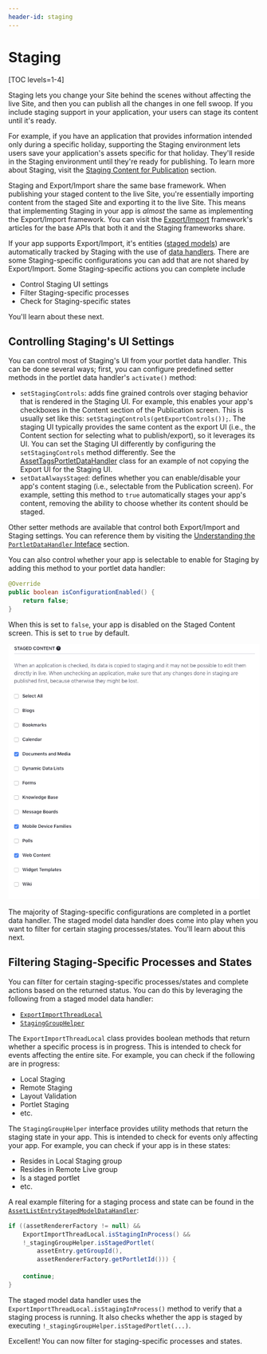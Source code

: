 ```yaml
---
header-id: staging
---
```


# Staging

[TOC levels=1-4]

Staging lets you change your Site behind the scenes without affecting the live
Site, and then you can publish all the changes in one fell swoop. If you include
staging support in your application, your users can stage its content until it's
ready.

For example, if you have an application that provides information intended only
during a specific holiday, supporting the Staging environment lets users save
your application's assets specific for that holiday. They'll reside
in the Staging environment until they're ready for publishing. To learn more
about Staging, visit the
[Staging Content for Publication](/user/-/knowledge_base/7-2/staging-content-for-publication)
section.

Staging and Export/Import share the same base framework. When publishing your
staged content to the live Site, you're essentially importing content from the
staged Site and exporting it to the live Site. This means that implementing
Staging in your app is *almost* the same as implementing the Export/Import
framework. You can visit the
[Export/Import](/developer/frameworks/-/knowledge_base/7-2/export-import)
framework's articles for the base APIs that both it and the Staging frameworks
share.

If your app supports Export/Import, it's entities
([staged models](/developer/frameworks/-/knowledge_base/7-2/developing-staged-models))
are automatically tracked by Staging with the use of
[data handlers](/developer/frameworks/-/knowledge_base/7-2/developing-data-handlers).
There are some Staging-specific configurations you can add that are not shared
by Export/Import. Some Staging-specific actions you can complete include

- Control Staging UI settings
- Filter Staging-specific processes
- Check for Staging-specific states

You'll learn about these next.

## Controlling Staging's UI Settings

You can control most of Staging's UI from your portlet data handler. This can be
done several ways; first, you can configure predefined setter methods in the
portlet data handler's `activate()` method:

- `setStagingControls`: adds fine grained controls over staging behavior that is
  rendered in the Staging UI. For example, this enables your app's checkboxes in
  the Content section of the Publication screen. This is usually set like this:
  `setStagingControls(getExportControls());`. The staging UI typically provides
  the same content as the export UI (i.e., the Content section for selecting
  what to publish/export), so it leverages its UI. You can set the Staging UI
  differently by configuring the `setStagingControls` method differently. See
  the
  [AssetTagsPortletDataHandler](https://github.com/liferay/liferay-portal/blob/7.2.0-m2/modules/apps/asset/asset-tags-service/src/main/java/com/liferay/asset/tags/internal/exportimport/data/handler/AssetTagsPortletDataHandler.java#L82-L84)
  class for an example of not copying the Export UI for the Staging UI.
- `setDataAlwaysStaged`: defines whether you can enable/disable your app's
  content staging (i.e., selectable from the Publication screen). For example,
  setting this method to `true` automatically stages your app's content,
  removing the ability to choose whether its content should be staged.

Other setter methods are available that control both Export/Import and Staging
settings. You can reference them by visiting the
[Understanding the `PortletDataHandler` Inteface](/developer/frameworks/-/knowledge_base/7-2/developing-data-handlers#understanding-the-portlet-data-handler-interface)
section.

You can also control whether your app is selectable to enable for Staging by
adding this method to your portlet data handler:

```java
@Override
public boolean isConfigurationEnabled() {
    return false;
}
```

When this is set to `false`, your app is disabled on the Staged Content screen.
This is set to `true` by default.

![Figure 1: There are many apps available to select from the Staged Content screen.](../../../images/staged-content-screen.png)

The majority of Staging-specific configurations are completed in a portlet data
handler. The staged model data handler does come into play when you want to
filter for certain staging processes/states. You'll learn about this next.

## Filtering Staging-Specific Processes and States

You can filter for certain staging-specific processes/states and complete
actions based on the returned status. You can do this by leveraging the
following from a staged model data handler:

- [`ExportImportThreadLocal`](@platform-ref@/7.2-latest/javadocs/portal-kernel/com/liferay/exportimport/kernel/lar/ExportImportThreadLocal.html)
- [`StagingGroupHelper`](@app-ref@/staging/latest/javadocs/com/liferay/staging/StagingGroupHelper.html)

The `ExportImportThreadLocal` class provides boolean methods that return whether
a specific process is in progress. This is intended to check for events
affecting the entire site. For example, you can check if the following are in
progress:

- Local Staging
- Remote Staging
- Layout Validation
- Portlet Staging
- etc.

The `StagingGroupHelper` interface provides utility methods that return the
staging state in your app. This is intended to check for events only affecting
your app. For example, you can check if your app is in these states:

- Resides in Local Staging group
- Resides in Remote Live group
- Is a staged portlet
- etc.

A real example filtering for a staging process and state can be found in the
[`AssetListEntryStagedModelDataHandler`](https://github.com/liferay/liferay-portal/blob/7.2.0-m2/modules/apps/asset/asset-list-service/src/main/java/com/liferay/asset/list/internal/exportimport/data/handler/AssetListEntryStagedModelDataHandler.java#L215-L222):

```java
if ((assetRendererFactory != null) &&
    ExportImportThreadLocal.isStagingInProcess() &&
    !_stagingGroupHelper.isStagedPortlet(
        assetEntry.getGroupId(),
        assetRendererFactory.getPortletId())) {

    continue;
}
```

The staged model data handler uses the
`ExportImportThreadLocal.isStagingInProcess()` method to verify that a staging
process is running. It also checks whether the app is staged by executing
`!_stagingGroupHelper.isStagedPortlet(...)`.

Excellent! You can now filter for staging-specific processes and states.
